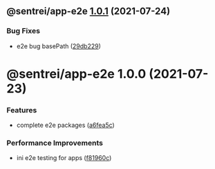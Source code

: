## @sentrei/app-e2e [1.0.1](https://github.com/sentrei/sentrei/compare/@sentrei/app-e2e@1.0.0...@sentrei/app-e2e@1.0.1) (2021-07-24)

### Bug Fixes

- e2e bug basePath ([29db229](https://github.com/sentrei/sentrei/commit/29db22962a5a894ad580b0907cb20e9d447f7c4d))

# @sentrei/app-e2e 1.0.0 (2021-07-23)

### Features

- complete e2e packages ([a6fea5c](https://github.com/sentrei/sentrei/commit/a6fea5c42aad5f5e8c2c4df2b0fdfeedf7f7d914))

### Performance Improvements

- ini e2e testing for apps ([f81960c](https://github.com/sentrei/sentrei/commit/f81960c517085dad86e355461e61387bca504f67))

